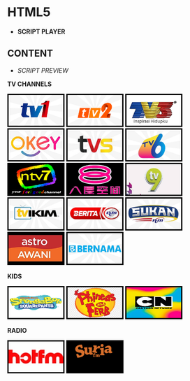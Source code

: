 # HTML5
*  **SCRIPT PLAYER**

## CONTENT
  * *SCRIPT PREVIEW*

 **TV CHANNELS**

[<img src="https://github.com/MIFNtechnology/siaranMy/raw/main/logo/Tv1.png" alt="Tv1" align="centre" style="border:3px solid black" width="125" height="70" />](https://mifntechnology.github.io/HTML5/content/Tv1_live_stream/script.html) 
[<img src="https://github.com/MIFNtechnology/siaranMy/raw/main/logo/Tv2.png" alt="Tv2" align="centre" style="border:3px solid black" width="125" height="70" />](https://mifntechnology.github.io/HTML5/content/Tv2_live_stream/script.html)
[<img src="https://github.com/MIFNtechnology/siaranMy/raw/main/logo/Tv3.png" alt="Tv3" align="centre" style="border:3px solid black" width="125" height="70" />](https://mifntechnology.github.io/HTML5/content/Tv3_live_stream/script.html) 
[<img src="https://github.com/MIFNtechnology/siaranMy/raw/main/logo/OkeyTv.png " alt="OkeyTv" align="centre" style="border:3px solid black" width="125" height="70" />](https://mifntechnology.github.io/HTML5/content/OkeyTv_live_stream/script.html)
[<img src="https://github.com/MIFNtechnology/siaranMy/raw/main/logo/Tvs.png" alt="Tvs" align="centre"  style="border:3px solid black" width="125" height="70" />](https://mifntechnology.github.io/HTML5/content/Tvs_live_stream/script.html)
[<img src="https://github.com/MIFNtechnology/siaranMy/raw/main/logo/Tv6.png" alt="Tv6" align="centre" style="border:3px solid black" width="125" height="70" />](https://mifntechnology.github.io/HTML5/content/Tv6_live_stream/script.html)
[<img src="https://github.com/MIFNtechnology/siaranMy/raw/main/logo/DidikTv.png" alt="DidikTv" align="centre" style="border:3px solid black" width="125" height="70" />](https://mifntechnology.github.io/HTML5/content/Ntv7_live_stream/script.html)
[<img src="https://github.com/MIFNtechnology/siaranMy/raw/main/logo/8tv.png" alt="8tv" align="centre" style="border:3px solid black" width="125" height="70" />](https://mifntechnology.github.io/HTML5/content/8tv_live_stream/script.html)
[<img src="https://github.com/MIFNtechnology/siaranMy/raw/main/logo/Tv9.png" alt="Tv9" align="centre" style="border:3px solid black" width="125" height="70" />](https://mifntechnology.github.io/HTML5/content/Tv9_live_stream/script.html)
[<img src="https://github.com/MIFNtechnology/siaranMy/raw/main/logo/TvIkim.png" alt="TvIkim" align="centre" style="border:3px solid black" width="125" height="70" />](https://mifntechnology.github.io/HTML5/content/TvIkim_live_stream/script.html)
[<img src="https://github.com/MIFNtechnology/siaranMy/raw/main/logo/BeritaRtm.png " alt="BeritaRtm" align="centre" style="border:3px solid black" width="125" height="70" />](https://mifntechnology.github.io/HTML5/content/BeritaRtm_live_stream/script.html)
[<img src="https://github.com/MIFNtechnology/siaranMy/raw/main/logo/SukanRtm.png" alt="SukanRtm" align="centre" style="border:3px solid black" width="125" height="70" />](https://mifntechnology.github.io/HTML5/content/SukanRm_live_stream/script.html)
[<img src="https://github.com/MIFNtechnology/siaranMy/raw/main/logo/AstroAwani.png" alt="AstroAwani" align="centre" style="border:3px solid black" width="125" height="70" />](https://mifntechnology.github.io/HTML5/content/Awani_live_stream/script.html)
[<img src="https://github.com/MIFNtechnology/siaranMy/raw/main/logo/Bernama.png" alt="Bernama" align="centre" style="border:3px solid black" width="125" height="70" />](https://mifntechnology.github.io/HTML5/content/Bernama_live_stream/script.html)

**KIDS**

[<img src="https://github.com/MIFNtechnology/siaranMy/raw/main/logo/sponge.png" alt="SpongeBob" align="centre" style="border:3px solid black" width="125" height="70" />](https://mifntechnology.github.io/HTML5/content/spongebob_live_stream/script.html)
[<img src="https://github.com/MIFNtechnology/siaranMy/raw/main/logo/PandS.png" alt="SpongeBob" align="centre" style="border:3px solid black" width="125" height="70" />](https://mifntechnology.github.io/HTML5/content/Phineas&ferb/script.html)
[<img src="https://github.com/MIFNtechnology/siaranMy/raw/main/logo/CN.png" alt="SpongeBob" align="centre" style="border:3px solid black" width="125" height="70" />](https://mifntechnology.github.io/HTML5/content/CartoonNetwork/script.html)

**RADIO**

[<img src="https://github.com/MIFNtechnology/siaranMy/raw/main/logo/HotFm.png" alt="SpongeBob" align="centre" style="border:3px solid black" width="125" height="70" />](https://mifntechnology.github.io/HTML5/content/HotFm/script.html)
[<img src="https://github.com/MIFNtechnology/siaranMy/raw/main/logo/Suria.png" alt="SpongeBob" align="centre" style="border:3px solid black" width="125" height="70" />](https://mifntechnology.github.io/HTML5/content/Suria/script.html)

